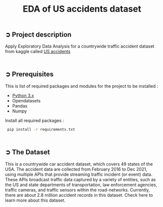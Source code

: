 <!-- PROJECT TITLE -->
<h1 align="center">EDA of US accidents dataset</h1>

<!-- PROJECT DESCRIPTION -->
## <br>**➲ Project description**
Apply Exploratory Data Analysis for a countrywide traffic accident dataset from kaggle called [US accidents](https://www.kaggle.com/datasets/sobhanmoosavi/us-accidents) 

<!-- PREREQUISTIES -->
## <br>**➲ Prerequisites**
This is list of required packages and modules for the project to be installed :
* <a href="https://www.python.org/downloads/" target="_blank">Python 3.x</a>
* Opendatasets
* Pandas 
* Numpy

Install all required packages :
 ```sh
  pip install -r requirements.txt
  ```

<!-- THE DATASET -->
## <br>**➲ The Dataset**
This is a countrywide car accident dataset, which covers 49 states of the USA. The accident data are collected from February 2016 to Dec 2021, using multiple APIs that provide streaming traffic incident (or event) data. These APIs broadcast traffic data captured by a variety of entities, such as the US and state departments of transportation, law enforcement agencies, traffic cameras, and traffic sensors within the road-networks. Currently, there are about 2.8 million accident records in this dataset. Check here to learn more about this dataset.<br>

